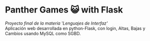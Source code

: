 <h1>Panther Games 😺 with Flask </h1>
<em>Proyecto final de la matería 'Lenguajes de Interfaz'</em>
<br>
Aplicación web desarrollada en python-Flask, con login, Altas, Bajas y Cambios usando MySQL como SGBD.
